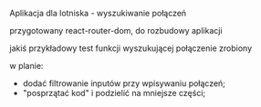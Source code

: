 Aplikacja dla lotniska - wyszukiwanie połączeń

przygotowany react-router-dom, do rozbudowy aplikacji

jakiś przykładowy test funkcji wyszukującej połączenie zrobiony


w planie:
- dodać filtrowanie inputów przy wpisywaniu połączeń;
- "posprzątać kod" i podzielić na mniejsze części;
